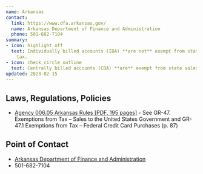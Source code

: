```yaml
---
name: Arkansas
contact:
  link: https://www.dfa.arkansas.gov/
  name: Arkansas Department of Finance and Administration
  phone: 501-682-7104
summary:
- icon: highlight_off
  text: Individually billed accounts (IBA) **are not** exempt from state sales
    tax.
- icon: check_circle_outline
  text: Centrally billed accounts (CBA) **are** exempt from state sales tax.
updated: 2023-02-15
---
```


## Laws, Regulations, Policies

* [Agency 006.05 Arkansas Rules [PDF, 195 pages]](https://www.dfa.arkansas.gov/images/uploads/revenuePolicyLegalOffice/et2008_3.pdf) - See GR-47. Exemptions from Tax – Sales to the United States Government and GR-47.1 Exemptions from Tax – Federal Credit Card Purchases (p. 87)

## Point of Contact
- [Arkansas Department of Finance and Administration](https://www.dfa.arkansas.gov/)
- 501-682-7104